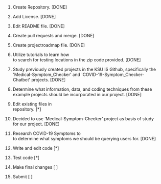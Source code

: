 1. Create Repository.                [DONE]

2. Add License.                      [DONE]

3. Edit README file.                 [DONE]

4. Create pull requests and merge.   [DONE]

5. Create projectroadmap file.       [DONE]

6. Utilize tutorials to learn how   
   to search for testing locations
   in the zip code provided.         [DONE]

7. Study previously created projects
   in the KSU IS Github, specifically 
   the 'Medical-Symptom_Checker' and
   'COVID-19-Symptom_Checker-Chatbot'
   projects.                         [DONE]

8. Determine what information, data, 
   and coding techniques from these
   example projects should be 
   incorporated in our project.      [DONE]

9. Edit existing files in           
   repository.                       [*] 

10. Decided to use ‘Medical-Symptom-Checker’ 
   project as basis of study for our 
   project.                          [DONE]
   

11. Research COVID-19 Symptoms to    
   to determine what symptoms we
   should be querying users for.     [DONE]                  

12. Write and edit code              [*] 
                   

13. Test code                        [*]

14. Make final changes               [ ]

15. Submit                           [ ]